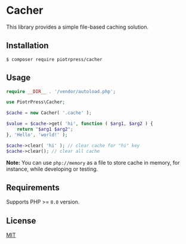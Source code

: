 # Cacher

This library provides a simple file-based caching solution.

## Installation

```shell
$ composer require piotrpress/cacher
```

## Usage

```php
require __DIR__ . '/vendor/autoload.php';

use PiotrPress\Cacher;

$cache = new Cacher( '.cache' );

$value = $cache->get( 'hi', function ( $arg1, $arg2 ) {
    return "$arg1 $arg2";
}, 'Hello', 'world!' );

$cache->clear( 'hi' ); // clear cache for "hi" key
$cache->clear(); // clear all cache
```

**Note:** You can use `php://memory` as a file to store cache in memory, for instance, while developing or testing.

## Requirements

Supports PHP >= `8.0` version.

## License

[MIT](license.txt)